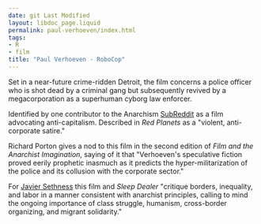 ```yaml
---
date: git Last Modified
layout: libdoc_page.liquid
permalink: paul-verhoeven/index.html
tags:
- R
- film
title: "Paul Verhoeven - RoboCop"
---
```


Set in a near-future crime-ridden Detroit, the  film concerns a police officer who is shot dead by a criminal gang  but subsequently revived by a megacorporation as a superhuman cyborg  law enforcer.

Identified by one contributor to the Anarchism <a href="https://www.reddit.com/r/Anarchism/comments/2a2r93/can_we_compile_a_list_of_the_top_films_advocating/"> SubReddit</a> as a film advocating anti-capitalism. Described in _Red Planets_ as a "violent,  anti-corporate satire."

Richard Porton gives a nod to this film in the second edition of <em>Film and the Anarchist Imagination</em>, saying of it that "Verhoeven's speculative fiction proved eerily prophetic inasmuch as it predicts the hyper-militarization of the police and its collusion with the corporate sector."

For <a href="https://www.thecommoner.org.uk/science-fiction-as-protest-art-part-iii-on-the-shores-of-communist-h-e-avens/"> Javier Sethness</a> this film and <em>Sleep Dealer</em> "critique borders, inequality, and labor in a manner consistent with anarchist principles, calling to mind the ongoing importance of class struggle, humanism, cross-border organizing, and migrant solidarity."